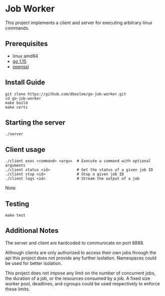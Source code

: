 # Job Worker

This project implements a client and server for executing arbitrary linux commands. 

## Prerequisites
- linux amd64
- [go 1.15](https://golang.org/doc/install#download)
- [openssl](https://www.openssl.org/source/)


## Install Guide
```
git clone https://github.com/dboslee/go-job-worker.git
cd go-job-worker
make build
make certs
```

## Starting the server
```./server```

## Client usage
```
./client exec <command> <args>  # Execute a command with optional arguments
./client status <id>            # Get the status of a given job ID
./client stop <id>              # Stop a given job ID
./client logs <id>              # Stream the output of a job
```

Note: 

## Testing
```make test```

## Additional Notes
The server and client are hardcoded to communicate on port 8888.

Although clients are only authorized to access their own jobs through the api this project does not provide any further isolation. Namespaces could be used for better isolation.

This project does not impose any limit on the number of concurrent jobs, the duration of a job, or the resources consumed by a job. A fixed size worker pool, deadlines, and cgroups could be used respectively to enforce these limits.